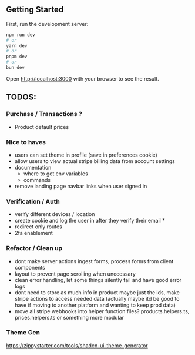 ## Getting Started

First, run the development server:

```bash
npm run dev
# or
yarn dev
# or
pnpm dev
# or
bun dev
```

Open [http://localhost:3000](http://localhost:3000) with your browser to see the result.

## TODOS:

### Purchase / Transactions ?

- Product default prices

### Nice to haves

- users can set theme in profile (save in preferences cookie)
- allow users to view actual stripe billing data from account settings
- documentation
  - where to get env variables
  - commands
- remove landing page navbar links when user signed in

### Verification / Auth

- verify different devices / location
- create cookie and log the user in after they verify their email \*
- redirect only routes
- 2fa enablement

### Refactor / Clean up

- dont make server actions ingest forms, process forms from client components
- layout to prevent page scrolling when unecessary
- clean error handling, let some things silently fail and have good error logs
- dont need to store as much info in product maybe just the ids, make stripe actions to access needed data (actually maybe itd be good to have if moving to another platform and wanting to keep prod data)
- move all stripe webhooks into helper function files? products.helpers.ts, prices.helpers.ts or something more modular

### Theme Gen

https://zippystarter.com/tools/shadcn-ui-theme-generator
